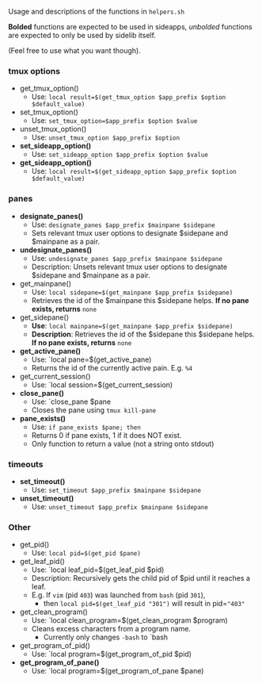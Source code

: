 Usage and descriptions of the functions in `helpers.sh`

**Bolded** functions are expected to be used in sideapps, _unbolded_ functions are expected to only be used by sidelib itself. 

(Feel free to use what you want though).

### tmux options
- get_tmux_option()
  - Use: `local result=$(get_tmux_option $app_prefix $option $default_value)`
- set_tmux_option()
  - Use: `set_tmux_option=$app_prefix $option $value`
- unset_tmux_option()
  - Use: `unset_tmux_option $app_prefix $option`
- **set_sideapp_option()**
  - Use: `set_sideapp_option $app_prefix $option $value`
- **get_sideapp_option()**
  - Use: `local result=$(get_sideapp_option $app_prefix $option $default_value)`

### panes
- **designate_panes()**
  - Use: `designate_panes $app_prefix $mainpane $sidepane`
  - Sets relevant tmux user options to designate $sidepane and $mainpane as a pair.
- **undesignate_panes()**
  - Use: `undesignate_panes $app_prefix $mainpane $sidepane`
  - Description: Unsets relevant tmux user options to designate $sidepane and $mainpane as a pair.
- get_mainpane()
  - Use: `local sidepane=$(get_mainpane $app_prefix $sidepane)`
  - Retrieves the id of the $mainpane this $sidepane helps. **If no pane exists, returns** `none`
- get_sidepane()
  - **Use**: `local mainpane=$(get_mainpane $app_prefix $sidepane)`
  - **Description**: Retrieves the id of the $sidepane this $sidepane helps. **If no pane exists, returns** `none`
- **get_active_pane()**
  - Use: `local pane=$(get_active_pane)
  - Returns the id of the currently active pain. E.g. `%4`
- get_current_session()
  - Use: `local session=$(get_current_session)
- **close_pane()**
  - Use: `close_pane $pane
  - Closes the pane using `tmux kill-pane`
- **pane_exists()**
  - Use: `if pane_exists $pane; then`
  - Returns 0 if pane exists, 1 if it does NOT exist.
  - Only function to return a value (not a string onto stdout)

### timeouts
- **set_timeout()**
  - Use: `set_timeout $app_prefix $mainpane $sidepane`
- **unset_timeout()**
  - Use: `unset_timeout $app_prefix $mainpane $sidepane`

### Other

- get_pid()
  - Use: `local pid=$(get_pid $pane)`
- get_leaf_pid()
  - Use: `local leaf_pid=$(get_leaf_pid $pid)
  - Description: Recursively gets the child pid of $pid until it reaches a leaf.
  - E.g. If `vim` (pid `403`) was launched from `bash` (pid `301`), 
    - then `local pid=$(get_leaf_pid "301")` will result in pid=`"403"`
- get_clean_program()
  - Use: `local clean_program=$(get_clean_program $program)
  - Cleans excess characters from a program name.
    - Currently only changes `-bash` to `bash
- get_program_of_pid()
  - Use: `local program=$(get_program_of_pid $pid)
- **get_program_of_pane()**
  - Use: `local program=$(get_program_of_pane $pane)

